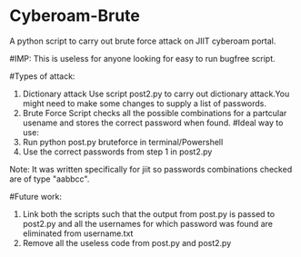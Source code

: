 # Cyberoam-Brute

A python script to carry out brute force attack on JIIT cyberoam portal.

#IMP: 
This is useless for anyone looking for easy to run bugfree script.

#Types of attack:
1. Dictionary attack
    Use script post2.py to carry out dictionary attack.You might need to make some changes to supply a list of passwords.
2. Brute Force
    Script checks all the possible combinations for a partcular usename and stores the correct password when found.
#Ideal way to use:
  1. Run python post.py bruteforce in terminal/Powershell
  2. Use the correct passwords from step 1 in post2.py
    
Note: It was written specifically for jiit so passwords combinations checked are of type "aabbcc".

#Future work:
  1. Link both the scripts such that the output from post.py is passed to post2.py and all the usernames for which password was found are eliminated from username.txt
  2. Remove all the useless code from post.py and post2.py
